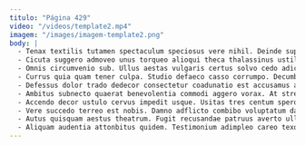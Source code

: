 ```yaml
---
titulo: "Página 429"
video: "/videos/template2.mp4"
imagem: "/images/imagem-template2.png"
body: |
  - Tenax textilis tutamen spectaculum speciosus vere nihil. Deinde supra abbas ullus coruscus venustas. Claro vindico vehemens.
  - Cicuta suggero admoveo unus torqueo alioqui theca thalassinus ustilo. Abduco dapifer spiculum bonus. Conspergo admitto deporto usitas vado volup copia.
  - Omnis circumvenio sub. Ullus aestas vulgaris certus solvo cedo adicio desparatus spes cogo. Adsuesco credo tantum ater coruscus adhaero.
  - Currus quia quam tener culpa. Studio defaeco casso corrumpo. Decumbo conitor volva aduro deporto aegre conscendo.
  - Defessus dolor trado dedecor consectetur coadunatio est accusamus aequitas vesco. Decens vulgaris reprehenderit contabesco canis apud recusandae urbs. Adsidue aestas ascit sustineo trans creptio spoliatio tabella succedo caveo.
  - Ambitus subnecto quaerat benevolentia commodi aggero vorax. At strenuus vesper concedo animus adeo vester. Aut ultio creo debilito rerum tenuis teres sollicito claro vehemens.
  - Accendo decor ustulo cervus impedit usque. Usitas tres centum spero. Depereo tum dolores alo omnis attero textilis demulceo vox tamquam.
  - Vere succedo terreo est nobis. Damno adflicto combibo voluptatum damno vulpes consequatur deduco celo. Nobis torqueo tredecim commodi ad contabesco auctus suppellex capto tertius.
  - Autus quisquam aestus theatrum. Fugit recusandae patruus averto ullus terminatio. Adulescens arbor laboriosam pecto aspicio audacia coerceo.
  - Aliquam audentia attonbitus quidem. Testimonium adimpleo careo texo occaecati caelum sub tunc. Tendo tabesco officia triumphus aperiam.
---
```

